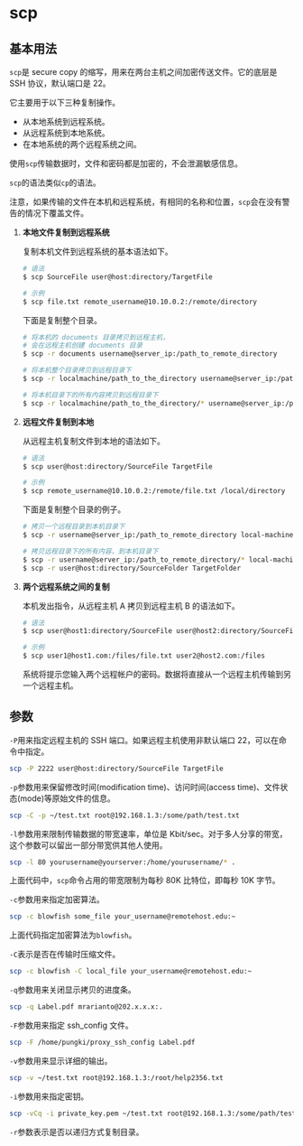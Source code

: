 # scp

## 基本用法

`scp`是 secure copy 的缩写，用来在两台主机之间加密传送文件。它的底层是 SSH 协议，默认端口是 22。

它主要用于以下三种复制操作。

- 从本地系统到远程系统。
- 从远程系统到本地系统。
- 在本地系统的两个远程系统之间。

使用`scp`传输数据时，文件和密码都是加密的，不会泄漏敏感信息。

`scp`的语法类似`cp`的语法。

注意，如果传输的文件在本机和远程系统，有相同的名称和位置，`scp`会在没有警告的情况下覆盖文件。

1. **本地文件复制到远程系统**

   复制本机文件到远程系统的基本语法如下。

   ```bash
   # 语法
   $ scp SourceFile user@host:directory/TargetFile

   # 示例
   $ scp file.txt remote_username@10.10.0.2:/remote/directory
   ```

   下面是复制整个目录。

   ```bash
   # 将本机的 documents 目录拷贝到远程主机，
   # 会在远程主机创建 documents 目录
   $ scp -r documents username@server_ip:/path_to_remote_directory

   # 将本机整个目录拷贝到远程目录下
   $ scp -r localmachine/path_to_the_directory username@server_ip:/path_to_remote_directory/

   # 将本机目录下的所有内容拷贝到远程目录下
   $ scp -r localmachine/path_to_the_directory/* username@server_ip:/path_to_remote_directory/
   ```

1. **远程文件复制到本地**

   从远程主机复制文件到本地的语法如下。

   ```bash
   # 语法
   $ scp user@host:directory/SourceFile TargetFile

   # 示例
   $ scp remote_username@10.10.0.2:/remote/file.txt /local/directory
   ```

   下面是复制整个目录的例子。

   ```bash
   # 拷贝一个远程目录到本机目录下
   $ scp -r username@server_ip:/path_to_remote_directory local-machine/path_to_the_directory/

   # 拷贝远程目录下的所有内容，到本机目录下
   $ scp -r username@server_ip:/path_to_remote_directory/* local-machine/path_to_the_directory/
   $ scp -r user@host:directory/SourceFolder TargetFolder
   ```

1. **两个远程系统之间的复制**

   本机发出指令，从远程主机 A 拷贝到远程主机 B 的语法如下。

   ```bash
   # 语法
   $ scp user@host1:directory/SourceFile user@host2:directory/SourceFile

   # 示例
   $ scp user1@host1.com:/files/file.txt user2@host2.com:/files
   ```

   系统将提示您输入两个远程帐户的密码。数据将直接从一个远程主机传输到另一个远程主机。

## 参数

`-P`用来指定远程主机的 SSH 端口。如果远程主机使用非默认端口 22，可以在命令中指定。

```bash
scp -P 2222 user@host:directory/SourceFile TargetFile
```

`-p`参数用来保留修改时间(modification time)、访问时间(access time)、文件状态(mode)等原始文件的信息。

```bash
scp -C -p ~/test.txt root@192.168.1.3:/some/path/test.txt
```

`-l`参数用来限制传输数据的带宽速率，单位是 Kbit/sec。对于多人分享的带宽，这个参数可以留出一部分带宽供其他人使用。

```bash
scp -l 80 yourusername@yourserver:/home/yourusername/* .
```

上面代码中，`scp`命令占用的带宽限制为每秒 80K 比特位，即每秒 10K 字节。

`-c`参数用来指定加密算法。

```bash
scp -c blowfish some_file your_username@remotehost.edu:~
```

上面代码指定加密算法为`blowfish`。

`-C`表示是否在传输时压缩文件。

```bash
scp -c blowfish -C local_file your_username@remotehost.edu:~
```

`-q`参数用来关闭显示拷贝的进度条。

```bash
scp -q Label.pdf mrarianto@202.x.x.x:.
```

`-F`参数用来指定 ssh_config 文件。

```bash
scp -F /home/pungki/proxy_ssh_config Label.pdf
```

`-v`参数用来显示详细的输出。

```bash
scp -v ~/test.txt root@192.168.1.3:/root/help2356.txt
```

`-i`参数用来指定密钥。

```bash
scp -vCq -i private_key.pem ~/test.txt root@192.168.1.3:/some/path/test.txt
```

`-r`参数表示是否以递归方式复制目录。
